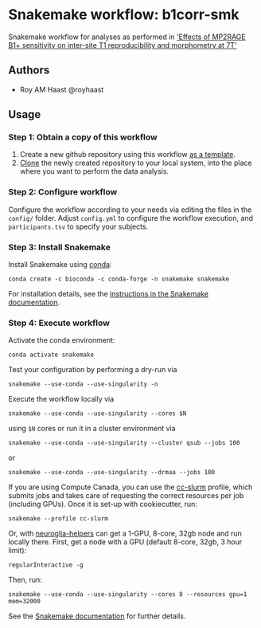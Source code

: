 # Snakemake workflow: b1corr-smk
Snakemake workflow for analyses as performed in ['Effects of MP2RAGE B1+ sensitivity on inter-site T1 reproducibility and morphometry at 7T'](https://doi.org/10.1101/2020.02.13.947382)

## Authors

* Roy AM Haast @royhaast 

## Usage

### Step 1: Obtain a copy of this workflow

1. Create a new github repository using this workflow [as a template](https://help.github.com/en/articles/creating-a-repository-from-a-template).
2. [Clone](https://help.github.com/en/articles/cloning-a-repository) the newly created repository to your local system, into the place where you want to perform the data analysis.

### Step 2: Configure workflow

Configure the workflow according to your needs via editing the files in the `config/` folder. Adjust `config.yml` to configure the workflow execution, and `participants.tsv` to specify your subjects.

### Step 3: Install Snakemake

Install Snakemake using [conda](https://conda.io/projects/conda/en/latest/user-guide/install/index.html):

    conda create -c bioconda -c conda-forge -n snakemake snakemake

For installation details, see the [instructions in the Snakemake documentation](https://snakemake.readthedocs.io/en/stable/getting_started/installation.html).

### Step 4: Execute workflow

Activate the conda environment:

    conda activate snakemake

Test your configuration by performing a dry-run via

    snakemake --use-conda --use-singularity -n

Execute the workflow locally via

    snakemake --use-conda --use-singularity --cores $N

using `$N` cores or run it in a cluster environment via

    snakemake --use-conda --use-singularity --cluster qsub --jobs 100

or

    snakemake --use-conda --use-singularity --drmaa --jobs 100


If you are using Compute Canada, you can use the [cc-slurm](https://github.com/khanlab/cc-slurm) profile, which submits jobs and takes care of requesting the correct resources per job (including GPUs). Once it is set-up with cookiecutter, run:

    snakemake --profile cc-slurm

Or, with [neuroglia-helpers](https://github.com/khanlab/neuroglia-helpers) can get a 1-GPU, 8-core, 32gb node and run locally there. First, get a node with a GPU (default 8-core, 32gb, 3 hour limit):

    regularInteractive -g
    
Then, run:

    snakemake --use-conda --use-singularity --cores 8 --resources gpu=1 mem=32000


See the [Snakemake documentation](https://snakemake.readthedocs.io/en/stable/executable.html) for further details.

